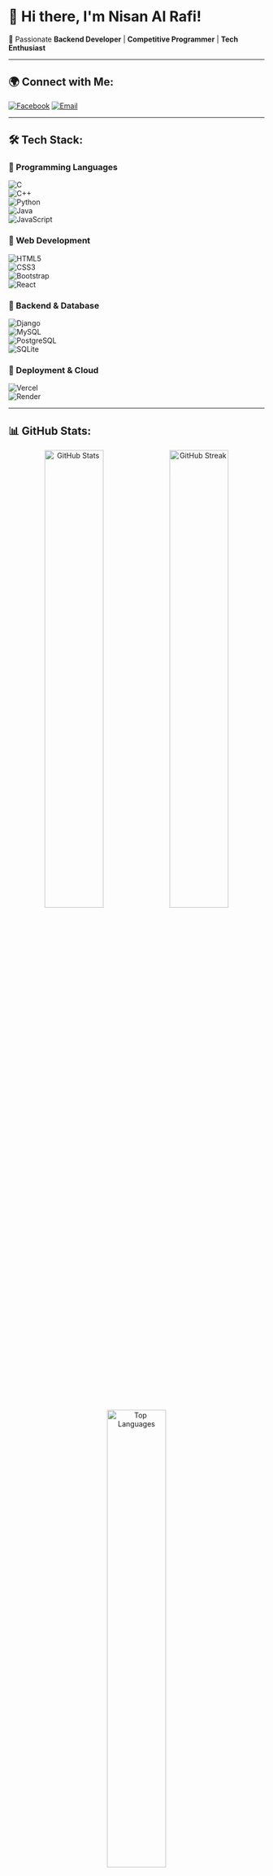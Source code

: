 # 👋 Hi there, I'm Nisan Al Rafi! 

🚀 Passionate **Backend Developer** | **Competitive Programmer** | **Tech Enthusiast**

---

## 🌍 Connect with Me:
[![Facebook](https://img.shields.io/badge/Facebook-%231877F2.svg?style=for-the-badge&logo=Facebook&logoColor=white)](https://facebook.com/nisan.al.rafi) 
[![Email](https://img.shields.io/badge/Email-D14836?style=for-the-badge&logo=gmail&logoColor=white)](mailto:nisanhossain76@gmail.com)

---

## 🛠️ Tech Stack:

### 🔹 Programming Languages
![C](https://img.shields.io/badge/C-%2300599C.svg?style=for-the-badge&logo=c&logoColor=white)  
![C++](https://img.shields.io/badge/C++-%2300599C.svg?style=for-the-badge&logo=c%2B%2B&logoColor=white)  
![Python](https://img.shields.io/badge/Python-3670A0?style=for-the-badge&logo=python&logoColor=ffdd54)  
![Java](https://img.shields.io/badge/Java-%23ED8B00.svg?style=for-the-badge&logo=openjdk&logoColor=white)  
![JavaScript](https://img.shields.io/badge/JavaScript-%23323330.svg?style=for-the-badge&logo=javascript&logoColor=%23F7DF1E)

### 🔹 Web Development
![HTML5](https://img.shields.io/badge/HTML5-%23E34F26.svg?style=for-the-badge&logo=html5&logoColor=white)  
![CSS3](https://img.shields.io/badge/CSS3-%231572B6.svg?style=for-the-badge&logo=css3&logoColor=white)  
![Bootstrap](https://img.shields.io/badge/Bootstrap-%238511FA.svg?style=for-the-badge&logo=bootstrap&logoColor=white)  
![React](https://img.shields.io/badge/React-%2320232a.svg?style=for-the-badge&logo=react&logoColor=%2361DAFB)

### 🔹 Backend & Database
![Django](https://img.shields.io/badge/Django-%23092E20.svg?style=for-the-badge&logo=django&logoColor=white)  
![MySQL](https://img.shields.io/badge/MySQL-4479A1.svg?style=for-the-badge&logo=mysql&logoColor=white)  
![PostgreSQL](https://img.shields.io/badge/PostgreSQL-%23316192.svg?style=for-the-badge&logo=postgresql&logoColor=white)  
![SQLite](https://img.shields.io/badge/SQLite-%2307405e.svg?style=for-the-badge&logo=sqlite&logoColor=white)

### 🔹 Deployment & Cloud
![Vercel](https://img.shields.io/badge/Vercel-%23000000.svg?style=for-the-badge&logo=vercel&logoColor=white)  
![Render](https://img.shields.io/badge/Render-%46E3B7.svg?style=for-the-badge&logo=render&logoColor=white)

---

## 📊 GitHub Stats:

<p align="center">
  <img src="https://github-readme-stats.vercel.app/api?username=nisan244&theme=one_dark_pro&hide_border=false&include_all_commits=true&count_private=true" alt="GitHub Stats" width="48%" />
  <img src="https://github-readme-streak-stats.herokuapp.com/?user=nisan244&theme=one_dark_pro&hide_border=false" alt="GitHub Streak" width="48%" />
</p>

<p align="center">
  <img src="https://github-readme-stats.vercel.app/api/top-langs/?username=nisan244&theme=one_dark_pro&hide_border=false&include_all_commits=true&count_private=true&layout=compact" alt="Top Languages" width="48%" />
</p>

---

## 🔥 Top Contributions:
![Top Contributed Repo](https://github-contributor-stats.vercel.app/api?username=nisan244&limit=5&theme=radical&combine_all_yearly_contributions=true)

---

## ✨ Dev Quote:
![Random Dev Quote](https://quotes-github-readme.vercel.app/api?type=horizontal&theme=radical)

---

## 🎯 Visitors Count:
![Visitor Count](https://visitcount.itsvg.in/api?id=nisan244&icon=2&color=0)

---

> 🚀 **Always Learning, Always Growing!** Let's connect and build something amazing together. 🚀
